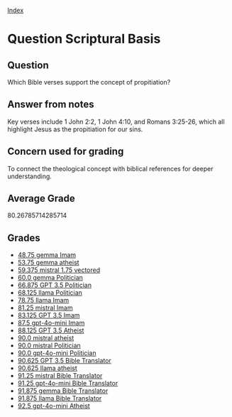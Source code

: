 
[Index](../../index.md)
# Question Scriptural Basis
## Question
Which Bible verses support the concept of propitiation?

## Answer from notes
Key verses include 1 John 2:2, 1 John 4:10, and Romans 3:25-26, which all highlight Jesus as the propitiation for our sins.

## Concern used for grading
To connect the theological concept with biblical references for deeper understanding.

## Average Grade
80.26785714285714

## Grades
 * [48.75 gemma Imam](../answers/gemma_Imam/Scriptural_Basis.md)
 * [53.75 gemma atheist](../answers/gemma_atheist/Scriptural_Basis.md)
 * [59.375 mistral 1.75 vectored](../answers/mistral_1.75_vectored/Scriptural_Basis.md)
 * [60.0 gemma Politician](../answers/gemma_Politician/Scriptural_Basis.md)
 * [66.875 GPT 3.5 Politician](../answers/GPT_3.5_Politician/Scriptural_Basis.md)
 * [68.125 llama Politician](../answers/llama_Politician/Scriptural_Basis.md)
 * [78.75 llama Imam](../answers/llama_Imam/Scriptural_Basis.md)
 * [81.25 mistral Imam](../answers/mistral_Imam/Scriptural_Basis.md)
 * [83.125 GPT 3.5 Imam](../answers/GPT_3.5_Imam/Scriptural_Basis.md)
 * [87.5 gpt-4o-mini Imam](../answers/gpt-4o-mini_Imam/Scriptural_Basis.md)
 * [88.125 GPT 3.5 Atheist](../answers/GPT_3.5_Atheist/Scriptural_Basis.md)
 * [90.0 mistral atheist](../answers/mistral_atheist/Scriptural_Basis.md)
 * [90.0 mistral Politician](../answers/mistral_Politician/Scriptural_Basis.md)
 * [90.0 gpt-4o-mini Politician](../answers/gpt-4o-mini_Politician/Scriptural_Basis.md)
 * [90.625 GPT 3.5 Bible Translator](../answers/GPT_3.5_Bible_Translator/Scriptural_Basis.md)
 * [90.625 llama atheist](../answers/llama_atheist/Scriptural_Basis.md)
 * [91.25 mistral Bible Translator](../answers/mistral_Bible_Translator/Scriptural_Basis.md)
 * [91.25 gpt-4o-mini Bible Translator](../answers/gpt-4o-mini_Bible_Translator/Scriptural_Basis.md)
 * [91.875 gemma Bible Translator](../answers/gemma_Bible_Translator/Scriptural_Basis.md)
 * [91.875 llama Bible Translator](../answers/llama_Bible_Translator/Scriptural_Basis.md)
 * [92.5 gpt-4o-mini Atheist](../answers/gpt-4o-mini_Atheist/Scriptural_Basis.md)
